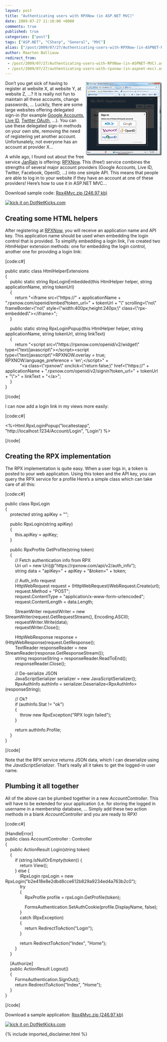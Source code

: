 ```yaml
---
layout: post
title: "Authenticating users with RPXNow (in ASP.NET MVC)"
date: 2009-07-27 11:10:00 +0000
comments: true
published: true
categories: ["post"]
tags: ["ASP.NET", "CSharp", "General", "MVC"]
alias: ["/post/2009/07/27/Authenticating-users-with-RPXNow-(in-ASPNET-MVC).aspx", "/post/2009/07/27/authenticating-users-with-rpxnow-(in-aspnet-mvc).aspx"]
author: Maarten Balliauw
redirect_from:
 - /post/2009/07/27/Authenticating-users-with-RPXNow-(in-ASPNET-MVC).aspx
 - /post/2009/07/27/authenticating-users-with-rpxnow-(in-aspnet-mvc).aspx
---
```

<p><a href="/images/image_2.png"><img style="border-bottom: 0px; border-left: 0px; margin: 5px 0px 5px 5px; display: inline; border-top: 0px; border-right: 0px" title="ASP.NET MVC RPX RPXNow" src="/images/image_thumb_2.png" border="0" alt="ASP.NET MVC RPX RPXNow" width="244" height="235" align="right" /></a> Don&rsquo;t you get sick of having to register at website X, at website Y, at website Z, &hellip;? It is really not fun to maintain all these accounts, change passwords, &hellip; Luckily, there are some large websites offering delegated sign-in (for example <a href="http://code.google.com/apis/accounts/index.html" target="_blank">Google Accounts</a>, <a href="http://dev.live.com/" target="_blank">Live ID</a>, <a href="http://apiwiki.twitter.com/OAuth-FAQ" target="_blank">Twitter OAuth</a>, &hellip;). You can use these delegated sign-in methods on your own site, removing the need of registering yet another account. Unfortunately, not everyone has an account at provider X&hellip;</p>
<p>A while ago, I found out about the free service <a href="http://www.janrain.com" target="_blank">JanRain</a> is offering: <a href="https://rpxnow.com/" target="_blank">RPXNow</a>. This (free!) service combines the strengths of several major account providers (Google Accounts, Live ID, Twitter, Facebook, OpenID, &hellip;) into one simple API. This means that people are able to log in to your website if they have an account at one of these providers! Here&rsquo;s how to use it in ASP.NET MVC&hellip;</p>
<p>Download sample code: <a href="/files/2009/7/Rpx4Mvc.zip">Rpx4Mvc.zip (246.97 kb)</a></p>
<p><a href="http://www.dotnetkicks.com/kick/?url=/post/2009/07/27/Authenticating-users-with-RPXNow-(in-ASPNET-MVC).aspx&amp;title=Authenticating users with RPXNow (in ASP.NET MVC)">
                    <img src="http://www.dotnetkicks.com/Services/Images/KickItImageGenerator.ashx?url=/post/2009/07/27/Authenticating-users-with-RPXNow-(in-ASPNET-MVC).aspx" border="0" alt="kick it on DotNetKicks.com" />
                  </a></p>
<h2>Creating some HTML helpers</h2>
<p>After registering at <a href="https://rpxnow.com/" target="_blank">RPXNow</a>, you will receive an application name and API key. This application name should be used when embedding the login control that is provided. To simplify embedding a login link, I&rsquo;ve created two <em>HtmlHelper</em> extension methods: one for embedding the login control, another one for providing a login link:</p>
<p>[code:c#]</p>
<p>public static class HtmlHelperExtensions <br />{ <br />&nbsp;&nbsp;&nbsp; public static string RpxLoginEmbedded(this HtmlHelper helper, string applicationName, string tokenUrl) <br />&nbsp;&nbsp;&nbsp; { <br />&nbsp;&nbsp;&nbsp;&nbsp;&nbsp;&nbsp;&nbsp; return "&lt;iframe src=\"https://" + applicationName + ".rpxnow.com/openid/embed?token_url=" + tokenUrl + "\" scrolling=\"no\" frameBorder=\"no\" style=\"width:400px;height:240px;\" class=\"rpx-embedded\"&gt;&lt;/iframe&gt;"; <br />&nbsp;&nbsp;&nbsp; }</p>
<p>&nbsp;&nbsp;&nbsp; public static string RpxLoginPopup(this HtmlHelper helper, string applicationName, string tokenUrl, string linkText) <br />&nbsp;&nbsp;&nbsp; { <br />&nbsp;&nbsp;&nbsp;&nbsp;&nbsp;&nbsp;&nbsp; return "&lt;script src=\"https://rpxnow.com/openid/v2/widget\" type=\"text/javascript\"&gt;&lt;/script&gt;&lt;script type=\"text/javascript\"&gt;RPXNOW.overlay = true; RPXNOW.language_preference = 'en';&lt;/script&gt;" + <br />&nbsp;&nbsp;&nbsp;&nbsp;&nbsp;&nbsp;&nbsp;&nbsp;&nbsp;&nbsp;&nbsp; "&lt;a class=\"rpxnow\" onclick=\"return false;\" href=\"https://" + applicationName + ".rpxnow.com/openid/v2/signin?token_url=" + tokenUrl + "\"&gt;" + linkText + "&lt;/a&gt;";&nbsp;&nbsp;&nbsp;&nbsp;&nbsp; <br />&nbsp;&nbsp;&nbsp; } <br />}</p>
<p>[/code]</p>
<p>I can now add a login link in my views more easily:</p>
<p>[code:c#]</p>
<p>&lt;%=Html.RpxLoginPopup("localtestapp", "http://localhost:1234/Account/Login", "Login") %&gt;</p>
<p>[/code]</p>
<h2>Creating the RPX implementation</h2>
<p>The RPX implementation is quite easy. When a user logs in, a token is posted to your web application. Using this token and the API key, you can query the RPX service for a profile Here&rsquo;s a simple class which can take care of all this:</p>
<p>[code:c#]</p>
<p>public class RpxLogin<br />{ <br />&nbsp;&nbsp;&nbsp; protected string apiKey = "";</p>
<p>&nbsp;&nbsp;&nbsp; public RpxLogin(string apiKey) <br />&nbsp;&nbsp;&nbsp; { <br />&nbsp;&nbsp;&nbsp;&nbsp;&nbsp;&nbsp;&nbsp; this.apiKey = apiKey; <br />&nbsp;&nbsp;&nbsp; }</p>
<p>&nbsp;&nbsp;&nbsp; public RpxProfile GetProfile(string token) <br />&nbsp;&nbsp;&nbsp; { <br />&nbsp;&nbsp;&nbsp;&nbsp;&nbsp;&nbsp;&nbsp; // Fetch authentication info from RPX
<br />&nbsp;&nbsp;&nbsp;&nbsp;&nbsp;&nbsp;&nbsp; Uri url = new Uri(@"https://rpxnow.com/api/v2/auth_info"); <br />&nbsp;&nbsp;&nbsp;&nbsp;&nbsp;&nbsp;&nbsp; string data = "apiKey=" + apiKey + "&amp;token=" + token;</p>
<p>&nbsp;&nbsp;&nbsp;&nbsp;&nbsp;&nbsp;&nbsp; // Auth_info request
<br />&nbsp;&nbsp;&nbsp;&nbsp;&nbsp;&nbsp;&nbsp; HttpWebRequest request = (HttpWebRequest)WebRequest.Create(url); <br />&nbsp;&nbsp;&nbsp;&nbsp;&nbsp;&nbsp;&nbsp; request.Method = "POST"; <br />&nbsp;&nbsp;&nbsp;&nbsp;&nbsp;&nbsp;&nbsp; request.ContentType = "application/x-www-form-urlencoded"; <br />&nbsp;&nbsp;&nbsp;&nbsp;&nbsp;&nbsp;&nbsp; request.ContentLength = data.Length;</p>
<p>&nbsp;&nbsp;&nbsp;&nbsp;&nbsp;&nbsp;&nbsp; StreamWriter requestWriter = new StreamWriter(request.GetRequestStream(), Encoding.ASCII); <br />&nbsp;&nbsp;&nbsp;&nbsp;&nbsp;&nbsp;&nbsp; requestWriter.Write(data); <br />&nbsp;&nbsp;&nbsp;&nbsp;&nbsp;&nbsp;&nbsp; requestWriter.Close();</p>
<p>&nbsp;&nbsp;&nbsp;&nbsp;&nbsp;&nbsp;&nbsp; HttpWebResponse response = (HttpWebResponse)request.GetResponse(); <br />&nbsp;&nbsp;&nbsp;&nbsp;&nbsp;&nbsp;&nbsp; TextReader responseReader = new StreamReader(response.GetResponseStream()); <br />&nbsp;&nbsp;&nbsp;&nbsp;&nbsp;&nbsp;&nbsp; string responseString = responseReader.ReadToEnd(); <br />&nbsp;&nbsp;&nbsp;&nbsp;&nbsp;&nbsp;&nbsp; responseReader.Close();</p>
<p>&nbsp;&nbsp;&nbsp;&nbsp;&nbsp;&nbsp;&nbsp; // De-serialize JSON
<br />&nbsp;&nbsp;&nbsp;&nbsp;&nbsp;&nbsp;&nbsp; JavaScriptSerializer serializer = new JavaScriptSerializer(); <br />&nbsp;&nbsp;&nbsp;&nbsp;&nbsp;&nbsp;&nbsp; RpxAuthInfo authInfo = serializer.Deserialize&lt;RpxAuthInfo&gt;(responseString);</p>
<p>&nbsp;&nbsp;&nbsp;&nbsp;&nbsp;&nbsp;&nbsp; // Ok?
<br />&nbsp;&nbsp;&nbsp;&nbsp;&nbsp;&nbsp;&nbsp; if (authInfo.Stat != "ok") <br />&nbsp;&nbsp;&nbsp;&nbsp;&nbsp;&nbsp;&nbsp; { <br />&nbsp;&nbsp;&nbsp;&nbsp;&nbsp;&nbsp;&nbsp;&nbsp;&nbsp;&nbsp;&nbsp; throw new RpxException("RPX login failed"); <br />&nbsp;&nbsp;&nbsp;&nbsp;&nbsp;&nbsp;&nbsp; }</p>
<p>&nbsp;&nbsp;&nbsp;&nbsp;&nbsp;&nbsp;&nbsp; return authInfo.Profile; <br />&nbsp;&nbsp;&nbsp; } <br />}</p>
<p>[/code]</p>
<p>Note that the RPX service returns JSON data, which I can deserialize using the <em>JavaScriptSerializer</em>. That&rsquo;s really all it takes to get the logged-in user name.</p>
<h2>Plumbing it all together</h2>
<p>All of the above can be plumbed together in a new <em>AccountController</em>. This will have to be extended for your application (i.e. for storing the logged in username in a membership database, &hellip; Simply add these two action methods in a blank <em>AccountController</em> and you are ready to RPX!</p>
<p>[code:c#]</p>
<p>[HandleError] <br />public class AccountController : Controller <br />{ <br />&nbsp;&nbsp;&nbsp; public ActionResult Login(string token) <br />&nbsp;&nbsp;&nbsp; { <br />&nbsp;&nbsp;&nbsp;&nbsp;&nbsp;&nbsp;&nbsp; if (string.IsNullOrEmpty(token)) { <br />&nbsp;&nbsp;&nbsp;&nbsp;&nbsp;&nbsp;&nbsp;&nbsp;&nbsp;&nbsp;&nbsp; return View(); <br />&nbsp;&nbsp;&nbsp;&nbsp;&nbsp;&nbsp;&nbsp; } else { <br />&nbsp;&nbsp;&nbsp;&nbsp;&nbsp;&nbsp;&nbsp;&nbsp;&nbsp;&nbsp;&nbsp; IRpxLogin rpxLogin = new RpxLogin("b2e418e8e2dbd8cce612b829a9234ed4a763b2c0"); <br />&nbsp;&nbsp;&nbsp;&nbsp;&nbsp;&nbsp;&nbsp;&nbsp;&nbsp;&nbsp;&nbsp; try <br />&nbsp;&nbsp;&nbsp;&nbsp;&nbsp;&nbsp;&nbsp;&nbsp;&nbsp;&nbsp;&nbsp; { <br />&nbsp;&nbsp;&nbsp;&nbsp;&nbsp;&nbsp;&nbsp;&nbsp;&nbsp;&nbsp;&nbsp;&nbsp;&nbsp;&nbsp;&nbsp; RpxProfile profile = rpxLogin.GetProfile(token);</p>
<p>&nbsp;&nbsp;&nbsp;&nbsp;&nbsp;&nbsp;&nbsp;&nbsp;&nbsp;&nbsp;&nbsp;&nbsp;&nbsp;&nbsp;&nbsp; FormsAuthentication.SetAuthCookie(profile.DisplayName, false); <br />&nbsp;&nbsp;&nbsp;&nbsp;&nbsp;&nbsp;&nbsp;&nbsp;&nbsp;&nbsp;&nbsp; } <br />&nbsp;&nbsp;&nbsp;&nbsp;&nbsp;&nbsp;&nbsp;&nbsp;&nbsp;&nbsp;&nbsp; catch (RpxException) <br />&nbsp;&nbsp;&nbsp;&nbsp;&nbsp;&nbsp;&nbsp;&nbsp;&nbsp;&nbsp;&nbsp; { <br />&nbsp;&nbsp;&nbsp;&nbsp;&nbsp;&nbsp;&nbsp;&nbsp;&nbsp;&nbsp;&nbsp;&nbsp;&nbsp;&nbsp;&nbsp; return RedirectToAction("Login"); <br />&nbsp;&nbsp;&nbsp;&nbsp;&nbsp;&nbsp;&nbsp;&nbsp;&nbsp;&nbsp;&nbsp; }</p>
<p>&nbsp;&nbsp;&nbsp;&nbsp;&nbsp;&nbsp;&nbsp;&nbsp;&nbsp;&nbsp;&nbsp; return RedirectToAction("Index", "Home"); <br />&nbsp;&nbsp;&nbsp;&nbsp;&nbsp;&nbsp;&nbsp; } <br />&nbsp;&nbsp;&nbsp; }</p>
<p>&nbsp;&nbsp;&nbsp; [Authorize] <br />&nbsp;&nbsp;&nbsp; public ActionResult Logout() <br />&nbsp;&nbsp;&nbsp; { <br />&nbsp;&nbsp;&nbsp;&nbsp;&nbsp;&nbsp;&nbsp; FormsAuthentication.SignOut(); <br />&nbsp;&nbsp;&nbsp;&nbsp;&nbsp;&nbsp;&nbsp; return RedirectToAction("Index", "Home"); <br />&nbsp;&nbsp;&nbsp; } <br />}</p>
<p>[/code]</p>
<p>Download a sample application: <a href="/files/2009/7/Rpx4Mvc.zip">Rpx4Mvc.zip (246.97 kb)</a></p>
<p><a href="http://www.dotnetkicks.com/kick/?url=/post/2009/07/27/Authenticating-users-with-RPXNow-(in-ASPNET-MVC).aspx&amp;title=Authenticating users with RPXNow (in ASP.NET MVC)">
                    <img src="http://www.dotnetkicks.com/Services/Images/KickItImageGenerator.ashx?url=/post/2009/07/27/Authenticating-users-with-RPXNow-(in-ASPNET-MVC).aspx" border="0" alt="kick it on DotNetKicks.com" />
                  </a></p>

{% include imported_disclaimer.html %}

